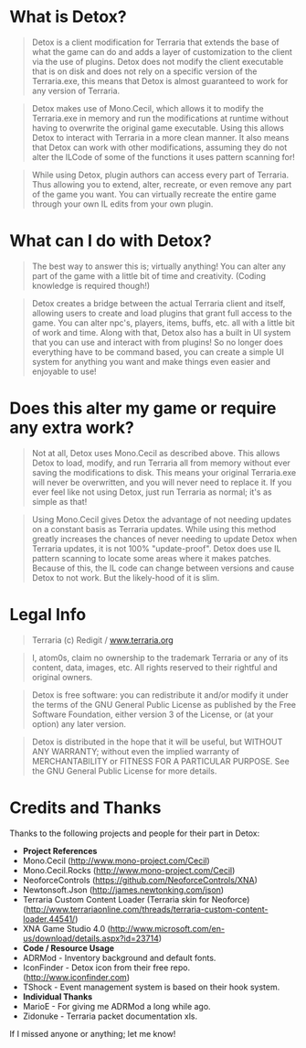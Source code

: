 What is Detox?
=====
> Detox is a client modification for Terraria that extends the base of what the game can do and adds a layer of customization to the client via the use of plugins. Detox does not modify the client executable that is on disk and does not rely on a specific version of the Terraria.exe, this means that Detox is almost guaranteed to work for any version of Terraria.

> Detox makes use of Mono.Cecil, which allows it to modify the Terraria.exe in memory and run the modifications at runtime without having to overwrite the original game executable. Using this allows Detox to interact with Terraria in a more clean manner. It also means that Detox can work with other modifications, assuming they do not alter the ILCode of some of the functions it uses pattern scanning for!

> While using Detox, plugin authors can access every part of Terraria. Thus allowing you to extend, alter, recreate, or even remove any part of the game you want. You can virtually recreate the entire game through your own IL edits from your own plugin.

What can I do with Detox?
=====
> The best way to answer this is; virtually anything!
> You can alter any part of the game with a little bit of time and creativity. (Coding knowledge is required though!)

> Detox creates a bridge between the actual Terraria client and itself, allowing users to create and load plugins that grant full access to the game. You can alter npc's, players, items, buffs, etc. all with a little bit of work and time. Along with that, Detox also has a built in UI system that you can use and interact with from plugins! So no longer does everything have to be command based, you can create a simple UI system for anything you want and make things even easier and enjoyable to use!

Does this alter my game or require any extra work?
=====
> Not at all, Detox uses Mono.Cecil as described above. This allows Detox to load, modify, and run Terraria all from memory without ever saving the modifications to disk. This means your original Terraria.exe will never be overwritten, and you will never need to replace it. If you ever feel like not using Detox, just run Terraria as normal; it's as simple as that!

> Using Mono.Cecil gives Detox the advantage of not needing updates on a constant basis as Terraria updates. While using this method greatly increases the chances of never needing to update Detox when Terraria updates, it is not 100% "update-proof". Detox does use IL pattern scanning to locate some areas where it makes patches. Because of this, the IL code can change between versions and cause Detox to not work. But the likely-hood of it is slim.

Legal Info
=====
> Terraria (c) Redigit / www.terraria.org

> I, atom0s, claim no ownership to the trademark Terraria or any of its content, data, images, etc. All rights reserved to their rightful and original owners.

> Detox is free software: you can redistribute it and/or modify
> it under the terms of the GNU General Public License as published by
> the Free Software Foundation, either version 3 of the License, or
> (at your option) any later version.

> Detox is distributed in the hope that it will be useful,
> but WITHOUT ANY WARRANTY; without even the implied warranty of
> MERCHANTABILITY or FITNESS FOR A PARTICULAR PURPOSE. See the
> GNU General Public License for more details.

Credits and Thanks
=====
Thanks to the following projects and people for their part in Detox:
* **Project References**
 * Mono.Cecil (http://www.mono-project.com/Cecil)
 * Mono.Cecil.Rocks (http://www.mono-project.com/Cecil)
 * NeoforceControls (https://github.com/NeoforceControls/XNA)
 * Newtonsoft.Json (http://james.newtonking.com/json)
 * Terraria Custom Content Loader (Terraria skin for Neoforce) (http://www.terrariaonline.com/threads/terraria-custom-content-loader.44541/)
 * XNA Game Studio 4.0 (http://www.microsoft.com/en-us/download/details.aspx?id=23714)
* **Code / Resource Usage**
 * ADRMod - Inventory background and default fonts.
 * IconFinder - Detox icon from their free repo. (http://www.iconfinder.com)
 * TShock - Event management system is based on their hook system.
* **Individual Thanks**
 * MarioE - For giving me ADRMod a long while ago.
 * Zidonuke - Terraria packet documentation xls.

If I missed anyone or anything; let me know!
